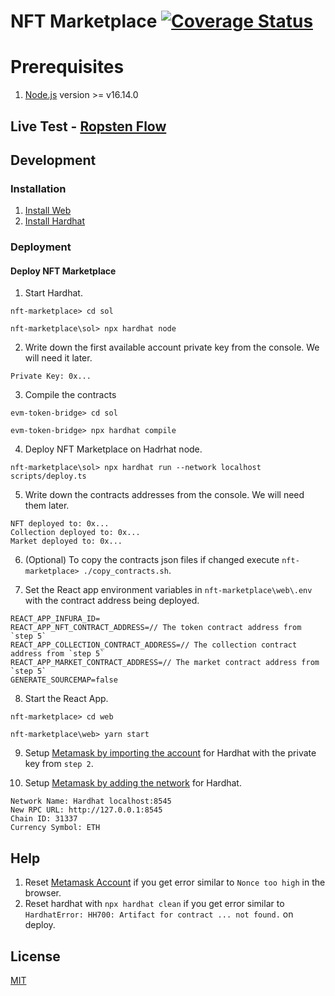 # NFT Marketplace [![Coverage Status](https://coveralls.io/repos/github/vladimir-trifonov/nft-marketplace/badge.svg?branch=main)](https://coveralls.io/github/vladimir-trifonov/nft-marketplace?branch=main)

# Prerequisites
1. [Node.js](https://nodejs.org/en/) version >= v16.14.0 

## Live Test - [Ropsten Flow](DEV_LIVE_TEST.md)

## Development

### Installation

1. [Install Web](web/README.md#Installation)
2. [Install Hardhat](sol/README.md#Installation)

### Deployment

#### Deploy NFT Marketplace
1. Start Hardhat.

`nft-marketplace> cd sol`

`nft-marketplace\sol> npx hardhat node`

2. Write down the first available account private key from the console. We will need it later.
```
Private Key: 0x...
```

3. Compile the contracts

`evm-token-bridge> cd sol`
   
`evm-token-bridge> npx hardhat compile`

4. Deploy NFT Marketplace on Hadrhat node.
            
`nft-marketplace\sol> npx hardhat run --network localhost scripts/deploy.ts`

5. Write down the contracts addresses from the console. We will need them later.
```
NFT deployed to: 0x...
Collection deployed to: 0x...
Market deployed to: 0x...
```

6. (Optional) To copy the contracts json files if changed execute `nft-marketplace> ./copy_contracts.sh`.

7. Set the React app environment variables in `nft-marketplace\web\.env` with the contract address being deployed.
            
```Example
REACT_APP_INFURA_ID=
REACT_APP_NFT_CONTRACT_ADDRESS=// The token contract address from `step 5`
REACT_APP_COLLECTION_CONTRACT_ADDRESS=// The collection contract address from `step 5`
REACT_APP_MARKET_CONTRACT_ADDRESS=// The market contract address from `step 5`
GENERATE_SOURCEMAP=false
```

8. Start the React App.
            
`nft-marketplace> cd web`

`nft-marketplace\web> yarn start`

9. Setup [Metamask by importing the account](https://metamask.zendesk.com/hc/en-us/articles/360015489331-How-to-import-an-Account) for Hardhat with the private key from `step 2`.
  
10. Setup [Metamask by adding the network](https://metamask.zendesk.com/hc/en-us/articles/360043227612-How-to-add-a-custom-network-RPC) for Hardhat.

```
Network Name: Hardhat localhost:8545
New RPC URL: http://127.0.0.1:8545
Chain ID: 31337
Currency Symbol: ETH
```

## Help
1. Reset [Metamask Account](https://support.avax.network/en/articles/4872721-metamask-transactions-are-stuck-rejected) if you get error similar to `Nonce too high` in the browser.
2. Reset hardhat with `npx hardhat clean` if you get error similar to `HardhatError: HH700: Artifact for contract ... not found.` on deploy.
 
## License
[MIT](https://choosealicense.com/licenses/mit/)